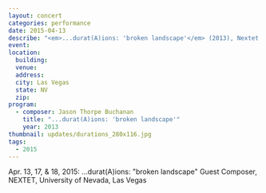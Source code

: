 ```yaml
---
layout: concert
categories: performance
date: 2015-04-13
describe: "<em>...durat(A)ions: 'broken landscape'</em> (2013), Nextet and UNLV Percussion Ensemble April 13, 17, 18. Guest Composer, NEXTET, UNLV."
event:
location:
  building:
  venue:
  address:
  city: Las Vegas
  state: NV
  zip:
program:
  - composer: Jason Thorpe Buchanan
    title: "...durat(A)ions: 'broken landscape'"
    year: 2013
thumbnail: updates/durations_280x116.jpg
tags:
  - 2015
---
```


Apr. 13, 17, & 18, 2015: …durat(A)ions: "broken landscape" Guest Composer, NEXTET, University of Nevada, Las Vegas
